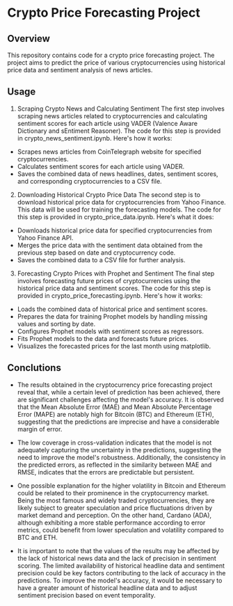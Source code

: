 # Crypto Price Forecasting Project
## Overview
This repository contains code for a crypto price forecasting project. The project aims to predict the price of various cryptocurrencies using historical price data and sentiment analysis of news articles.

## Usage
1. Scraping Crypto News and Calculating Sentiment
The first step involves scraping news articles related to cryptocurrencies and calculating sentiment scores for each article using VADER (Valence Aware Dictionary and sEntiment Reasoner). The code for this step is provided in crypto_news_sentiment.ipynb. Here's how it works:

 - Scrapes news articles from CoinTelegraph website for specified cryptocurrencies.
 - Calculates sentiment scores for each article using VADER.
 - Saves the combined data of news headlines, dates, sentiment scores, and corresponding cryptocurrencies to a CSV file.
 
2. Downloading Historical Crypto Price Data
The second step is to download historical price data for cryptocurrencies from Yahoo Finance. This data will be used for training the forecasting models. The code for this step is provided in crypto_price_data.ipynb. Here's what it does:

 - Downloads historical price data for specified cryptocurrencies from Yahoo Finance API.
 - Merges the price data with the sentiment data obtained from the previous step based on date and cryptocurrency code.
 - Saves the combined data to a CSV file for further analysis.

3. Forecasting Crypto Prices with Prophet and Sentiment
The final step involves forecasting future prices of cryptocurrencies using the historical price data and sentiment scores. The code for this step is provided in crypto_price_forecasting.ipynb. Here's how it works:

 - Loads the combined data of historical price and sentiment scores.
 - Prepares the data for training Prophet models by handling missing values and sorting by date.
 - Configures Prophet models with sentiment scores as regressors.
 - Fits Prophet models to the data and forecasts future prices.
 - Visualizes the forecasted prices for the last month using matplotlib.

## Conclutions

- The results obtained in the cryptocurrency price forecasting project reveal that, while a certain level of prediction has been achieved, there are significant challenges affecting the model's accuracy. It is observed that the Mean Absolute Error (MAE) and Mean Absolute Percentage Error (MAPE) are notably high for Bitcoin (BTC) and Ethereum (ETH), suggesting that the predictions are imprecise and have a considerable margin of error.

- The low coverage in cross-validation indicates that the model is not adequately capturing the uncertainty in the predictions, suggesting the need to improve the model's robustness. Additionally, the consistency in the predicted errors, as reflected in the similarity between MAE and RMSE, indicates that the errors are predictable but persistent.

- One possible explanation for the higher volatility in Bitcoin and Ethereum could be related to their prominence in the cryptocurrency market. Being the most famous and widely traded cryptocurrencies, they are likely subject to greater speculation and price fluctuations driven by market demand and perception. On the other hand, Cardano (ADA), although exhibiting a more stable performance according to error metrics, could benefit from lower speculation and volatility compared to BTC and ETH.

- It is important to note that the values of the results may be affected by the lack of historical news data and the lack of precision in sentiment scoring. The limited availability of historical headline data and sentiment precision could be key factors contributing to the lack of accuracy in the predictions. To improve the model's accuracy, it would be necessary to have a greater amount of historical headline data and to adjust sentiment precision based on event temporality.